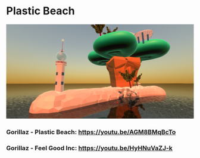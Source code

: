 # Plastic Beach

![screenshot](/Games/PlasticBeach/screenshot.png)

### Gorillaz - Plastic Beach: https://youtu.be/AGM8BMqBcTo
### Gorillaz - Feel Good Inc: https://youtu.be/HyHNuVaZJ-k
